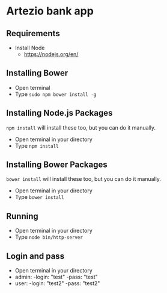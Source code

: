 # Artezio bank app

## Requirements

- Install Node
    - https://nodejs.org/en/



## Installing Bower

- Open terminal
- Type `sudo npm bower install -g`

## Installing Node.js Packages
`npm install` will install these too, but you can do it manually.
- Open terminal in your directory
- Type `npm install`

## Installing Bower Packages
`bower install` will install these too, but you can do it manually.
- Open terminal in your directory
- Type `bower install`

## Running
- Open terminal in your directory
- Type `node bin/http-server`

## Login and pass
- Open terminal in your directory
- admin: 
   -login: "test"
   -pass: "test"
- user: 
   -login: "test2"
   -pass: "test2"
